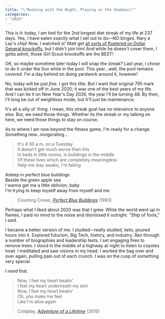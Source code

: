 ```yaml
---
title: "\"Running with the Night, Playing in the Shadows\""
categories:
- "2024"
---
```


This is it: today, I am tied for the 2nd longest diet streak of my life at 237 days.  Yes, I have eaten *exactly* what I set out to do—NO binges.  Nary a Lay's chip!  Now, I watched ol' Matt get [all sorts of flustered on Dollar General knockoffs](https://www.youtube.com/watch?v=Fayoh61Cenc), but I didn't join him!  And while he doesn't cover them, I gotta admit, those Girl Scout knockoffs are the BEST!

OK, so maybe sometime later today I will snap the streak?  Last year, I chose to do it under the Sun while in the pool.  This year...well, the pool remains covered.  I'm a day behind on doing yardwork around it, however!

No, today will be just *fine.* I got this title.  But I want *that* original 795 mark that was kicked off in June 2020; it was one of the best years of my life.  And I can tie it on New Year's Day 2026, the year I'll be turning 48.  By then, I'll long be out of weightloss mode, but it'll just be maintenance.

It's all a silly ol' thing.  I mean, this streak goal has no relevance to anyone else.  But, we need those things.  Whether its the streak or my talking on here, we need those things to stay on course. 

As to where I am now beyond the fitness game, I'm ready for a change.  Something new...invigorating...

> It's 4:30 a.m. on a Tuesday  
It doesn't get much worse than this  
In beds in little rooms, in buildings in the middle  
Of these lives which are completely meaningless  
Help me stay awake, I'm falling  
>  
Asleep in perfect blue buildings  
Beside the green apple sea  
I wanna get me a little oblivion, baby    
I'm trying to keep myself away from myself and me  
>
> Counting Crows, [*Perfect Blue Buildings*](https://open.spotify.com/track/0Uy3QQreDK5rkMn36leRn2?si=357d6a7f85ec4d35) (1993)

Perhaps what I liked about 2020 was that I grew.  While the world went up in flames, I paid no mind to the noise and dismissed it outright.  "Ship of fools," I said.  

I became a better version of me.  I studied—really studied, keto, poured hours into it.  Explored futurism, Big Tech, history, and industry.  Ran through a number of biographies and leadership texts.  I set engaging fires to remove trees.  I stood in the middle of a highway at night to listen to coyotes howl.  I meditated and saw visions in my head.  I worked the bag over and over again, pulling pain out of each crunch.  I was on the cusp of something very special.  

I *need* that.

> Now, I feel my heart beatin'  
I feel my heart underneath my skin  
Now, I feel my heart beatin'  
Oh, you make me feel  
Like I'm alive again  
>  
> Coldplay, [*Adventure of a Lifetime*](https://open.spotify.com/track/69uxyAqqPIsUyTO8txoP2M?si=84a65df5e3954055) (2015)

